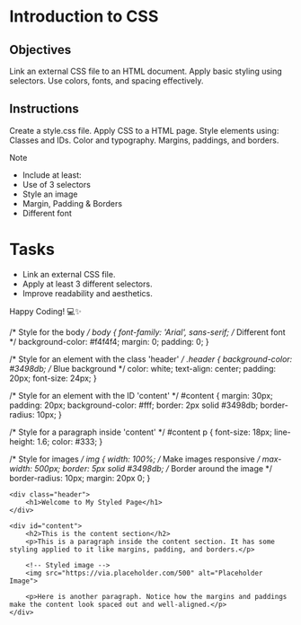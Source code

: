 # Introduction to CSS

## Objectives
Link an external CSS file to an HTML document.
Apply basic styling using selectors.
Use colors, fonts, and spacing effectively.

## Instructions

Create a style.css file.
Apply CSS to a HTML page.
Style elements using:
Classes and IDs.
Color and typography.
Margins, paddings, and borders.

>[!NOTE]
>  - Include at least:
>  - Use of 3 selectors
>  - Style an image
>  - Margin, Padding & Borders
>  - Different font

# Tasks
 - Link an external CSS file.
 - Apply at least 3 different selectors.
 - Improve readability and aesthetics.

Happy Coding! 💻✨


/* Style for the body */
body {
    font-family: 'Arial', sans-serif;  /* Different font */
    background-color: #f4f4f4;
    margin: 0;
    padding: 0;
}

/* Style for an element with the class 'header' */
.header {
    background-color: #3498db;  /* Blue background */
    color: white;
    text-align: center;
    padding: 20px;
    font-size: 24px;
}

/* Style for an element with the ID 'content' */
#content {
    margin: 30px;
    padding: 20px;
    background-color: #fff;
    border: 2px solid #3498db;
    border-radius: 10px;
}

/* Style for a paragraph inside 'content' */
#content p {
    font-size: 18px;
    line-height: 1.6;
    color: #333;
}

/* Style for images */
img {
    width: 100%;  /* Make images responsive */
    max-width: 500px;
    border: 5px solid #3498db; /* Border around the image */
    border-radius: 10px;
    margin: 20px 0;
}


<!DOCTYPE html>
<html lang="en">
<head>
    <meta charset="UTF-8">
    <meta name="viewport" content="width=device-width, initial-scale=1.0">
    <title>Styled Page</title>
    <link rel="stylesheet" href="style.css">  <!-- Linking the external CSS file -->
</head>
<body>

    <div class="header">
        <h1>Welcome to My Styled Page</h1>
    </div>

    <div id="content">
        <h2>This is the content section</h2>
        <p>This is a paragraph inside the content section. It has some styling applied to it like margins, padding, and borders.</p>

        <!-- Styled image -->
        <img src="https://via.placeholder.com/500" alt="Placeholder Image">

        <p>Here is another paragraph. Notice how the margins and paddings make the content look spaced out and well-aligned.</p>
    </div>

</body>
</html>

